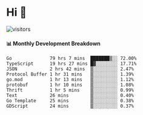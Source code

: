 # Hi 👋
 
![visitors](https://visitor-badge.glitch.me/badge?page_id=sorcererxw.sorcererx)

#### 📊 Monthly Development Breakdown

<!--START_SECTION:waka-->
```text
Go              79 hrs 7 mins  ███████▒░░ 72.00%
TypeScript      19 hrs 27 mins █▓░░░░░░░░ 17.71%
JSON            2 hrs 42 mins  ▒░░░░░░░░░ 2.47%
Protocol Buffer 1 hr 31 mins   ▒░░░░░░░░░ 1.39%
go.mod          1 hr 13 mins   ▒░░░░░░░░░ 1.12%
protobuf        1 hr 10 mins   ▒░░░░░░░░░ 1.08%
Thrift          1 hr 5 mins    ▒░░░░░░░░░ 0.99%
Text            26 mins        ▒░░░░░░░░░ 0.40%
Go Template     25 mins        ▒░░░░░░░░░ 0.38%
GDScript        24 mins        ▒░░░░░░░░░ 0.37%
```
<!--END_SECTION:waka-->

